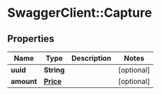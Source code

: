 # SwaggerClient::Capture

## Properties
Name | Type | Description | Notes
------------ | ------------- | ------------- | -------------
**uuid** | **String** |  | [optional] 
**amount** | [**Price**](Price.md) |  | [optional] 

